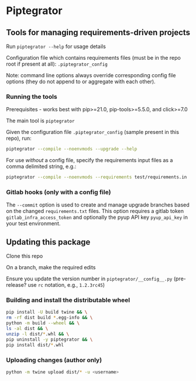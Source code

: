 # Piptegrator

## Tools for managing requirements-driven projects

Run `piptegrator --help` for usage details

Configuration file which contains requirements files (must be in the repo root if present at all):
`.piptegrator_config`

Note: command line options always override corresponding config file options (they do not append to or aggregate with each other).

### Running the tools

Prerequisites - works best with pip>=21.0, pip-tools>=5.5.0, and click>=7.0

The main tool is `piptegrator`

Given the configuration file `.piptegrator_config` (sample present in this repo), run:

```bash
piptegrator --compile --noenvmods --upgrade --help
```

For use _without_ a config file, specify the requirements input files as a comma delimited string, e.g.:

```bash
piptegrator --compile --noenvmods --requirements test/requirements.in
```

### Gitlab hooks (only with a config file)

The `--commit` option is used to create and manage upgrade branches based on the changed `requirements.txt` files.
This option requires a gitlab token `gitlab_infra_access_token` and optionally the pyup API key `pyup_api_key` in your test environment.

## Updating this package

Clone this repo

On a branch, make the required edits

Ensure you update the version number in `piptegrator/__config__.py`
(pre-release? use `rc` notation, e.g., `1.2.3rc45`)

### Building and install the distributable wheel

```bash
pip install -U build twine && \
rm -rf dist build *.egg-info && \
python -m build --wheel && \
ls -al dist && \
unzip -l dist/*.whl && \
pip uninstall -y piptegrator && \
pip install dist/*.whl
```

### Uploading changes (author only)

```bash
python -m twine upload dist/* -u <username>
```
